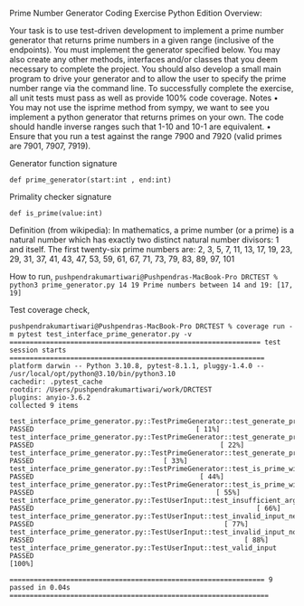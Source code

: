 Prime Number Generator Coding Exercise
Python Edition
Overview:

Your task is to use test-driven development to implement a prime number generator that
returns prime numbers in a given range (inclusive of the endpoints). You must
implement the generator specified below. You may also create any other methods,
interfaces and/or classes that you deem necessary to complete the project. You should
also develop a small main program to drive your generator and to allow the user to
specify the prime number range via the command line. To successfully complete the
exercise, all unit tests must pass as well as provide 100% code coverage.
Notes
• You may not use the isprime method from sympy, we want to see you implement
a python generator that returns primes on your own.
The code should handle inverse ranges such that 1-10 and 10-1 are equivalent.
• Ensure that you run a test against the range 7900 and 7920 (valid primes are
7901, 7907, 7919).

Generator function signature

`def prime_generator(start:int , end:int)`

Primality checker signature

`def is_prime(value:int)`


Definition (from wikipedia):
In mathematics, a prime number (or a prime) is a natural number which has exactly
two distinct natural number divisors: 1 and itself. The first twenty-six prime numbers are:
2, 3, 5, 7, 11, 13, 17, 19, 23, 29, 31, 37, 41, 43, 47, 53, 59, 61, 67, 71, 73, 79, 83, 89,
97, 101

How to run, 
`pushpendrakumartiwari@Pushpendras-MacBook-Pro DRCTEST % python3 prime_generator.py 14 19
Prime numbers between 14 and 19: [17, 19]
`

Test coverage check, 
```
pushpendrakumartiwari@Pushpendras-MacBook-Pro DRCTEST % coverage run -m pytest test_interface_prime_generator.py -v 
============================================================== test session starts ===============================================================
platform darwin -- Python 3.10.8, pytest-8.1.1, pluggy-1.4.0 -- /usr/local/opt/python@3.10/bin/python3.10
cachedir: .pytest_cache
rootdir: /Users/pushpendrakumartiwari/work/DRCTEST
plugins: anyio-3.6.2
collected 9 items                                                                                                                                

test_interface_prime_generator.py::TestPrimeGenerator::test_generate_primes_with_empty_range PASSED                                        [ 11%]
test_interface_prime_generator.py::TestPrimeGenerator::test_generate_primes_with_range PASSED                                              [ 22%]
test_interface_prime_generator.py::TestPrimeGenerator::test_generate_primes_with_single_prime_number PASSED                                [ 33%]
test_interface_prime_generator.py::TestPrimeGenerator::test_is_prime_with_non_prime_numbers PASSED                                         [ 44%]
test_interface_prime_generator.py::TestPrimeGenerator::test_is_prime_with_prime_numbers PASSED                                             [ 55%]
test_interface_prime_generator.py::TestUserInput::test_insufficient_arguments PASSED                                                       [ 66%]
test_interface_prime_generator.py::TestUserInput::test_invalid_input_negative_numbers PASSED                                               [ 77%]
test_interface_prime_generator.py::TestUserInput::test_invalid_input_non_numeric PASSED                                                    [ 88%]
test_interface_prime_generator.py::TestUserInput::test_valid_input PASSED                                                                  [100%]

=============================================================== 9 passed in 0.04s ================================================================
```